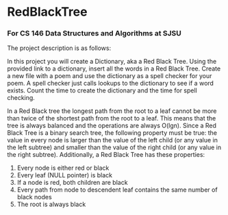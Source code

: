 # RedBlackTree
### For CS 146 Data Structures and Algorithms at SJSU

The project description is as follows:

In this project you will create a Dictionary, aka a Red Black Tree. Using the provided link to a
dictionary, insert all the words in a Red Black Tree. Create a new file with a poem and use the
dictionary as a spell checker for your poem. A spell checker just calls lookups to the dictionary to see if
a word exists. Count the time to create the dictionary and the time for spell checking.

In a Red Black tree the longest path from the root to a leaf cannot be more than twice of the
shortest path from the root to a leaf. This means that the tree is always balanced and the operations are
always O(lgn). Since a Red Black Tree is a binary search tree, the following property must be true: the value in every
node is larger than the value of the left child (or any value in the left subtree) and smaller than the value
of the right child (or any value in the right subtree). Additionally, a Red Black Tree has these properties:
1. Every node is either red or black
2. Every leaf (NULL pointer) is black
3. If a node is red, both children are black
4. Every path from node to descendent leaf contains the same number of black nodes
5. The root is always black 

